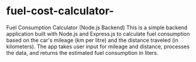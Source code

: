 # fuel-cost-calculator-
Fuel Consumption Calculator (Node.js Backend)
This is a simple backend application built with Node.js and Express.js to calculate fuel consumption based on the car's mileage (km per litre) and the distance traveled (in kilometers). The app takes user input for mileage and distance, processes the data, and returns the estimated fuel consumption in liters.
